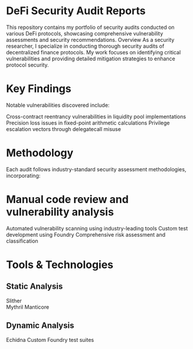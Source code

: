 # DeFi Security Audit Reports
This repository contains my portfolio of security audits conducted on various DeFi protocols, showcasing comprehensive vulnerability assessments and security recommendations.
Overview
As a security researcher, I specialize in conducting thorough security audits of decentralized finance protocols. My work focuses on identifying critical vulnerabilities and providing detailed mitigation strategies to enhance protocol security.

# Key Findings
Notable vulnerabilities discovered include:

Cross-contract reentrancy vulnerabilities in liquidity pool implementations
Precision loss issues in fixed-point arithmetic calculations
Privilege escalation vectors through delegatecall misuse

# Methodology
Each audit follows industry-standard security assessment methodologies, incorporating:

# Manual code review and vulnerability analysis
Automated vulnerability scanning using industry-leading tools
Custom test development using Foundry
Comprehensive risk assessment and classification

# Tools & Technologies
## Static Analysis

Slither <br/>
Mythril
Manticore

## Dynamic Analysis

Echidna
Custom Foundry test suites
